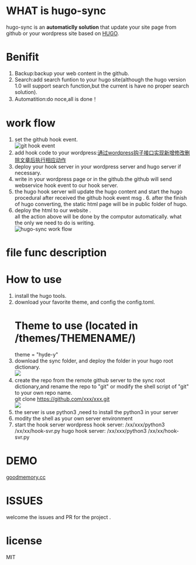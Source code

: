 # WHAT is hugo-sync
hugo-sync is an **automaticlly solution** that update your site page from github or your wordpress site based on [HUGO](https://gohugo.io).

# Benifit
1. Backup:backup your web content in the github.
2. Search:add search funtion to your hugo site(although the hugo version 1.0 will support search function,but the current is have no proper search solution).
3. Automatition:do noce,all is done！

# work flow 
1. set the github hook event.  
![git hook event](https://hiproz.github.io/goodmemory.cc/blog/images/2015/12/git-hook-event.jpg)  
2. add hook code to your wordpress:[通过wordpress钩子接口实现新增修改删除文章后执行相应动作](https://www.goodmemory.cc/%E9%80%9A%E8%BF%87wordpress%E9%92%A9%E5%AD%90%E6%8E%A5%E5%8F%A3%E5%AE%9E%E7%8E%B0%E6%96%B0%E5%A2%9E%E4%BF%AE%E6%94%B9%E5%88%A0%E9%99%A4%E6%96%87%E7%AB%A0%E5%90%8E%E6%89%A7%E8%A1%8C%E7%9B%B8%E5%BA%94/)
3. deploy your hook server in your wordpress server and hugo server if necessary.
4. write in your wordpress page or in the github.the github will send webservice hook event to our hook server.  
5. the hugo hook server will update the hugo content and start the hugo procedural after received the github hook event msg . 6. after the finish of hugo converting, the static html page will be in public folder of hugo.  
5. deploy the html to our website .  
all the action above will be done by the computor automatically.  what the only we need to do is writing.  
![hugo-sync work flow](https://hiproz.github.io/goodmemory.cc/blog/images/2015/12/hugo-sync.jpeg)

# file func description

# How to use
1. install the hugo tools.  
2. download your favorite theme, and config the config.toml.  
    # Theme to use (located in /themes/THEMENAME/)    
    theme = "hyde-y"  
3. download the sync folder, and deploy the folder in your hugo root dictionary.  
![](https://hiproz.github.io/goodmemory.cc/blog/images/2015/12/download-sync.jpg)  
4. create the repo from the remote github server to the sync root dictionary,and rename the repo to "git" or modify the shell script of "git" to your own repo name.  
    git clone https://github.com/xxx/xxx.git   
![](https://hiproz.github.io/goodmemory.cc/blog/images/2015/12/add-git.jpg)  
5. the server is use python3 ,need to install the python3 in your server  
6. modity the shell as your own server environment  
7. start the hook server
wordpress hook server:
    /xx/xxx/python3 /xx/xx/hook-svr.py 
hugo hook server:
    /xx/xxx/python3 /xx/xx/hook-svr.py  


# DEMO
[goodmemory.cc](https://www.goodmemory.cc)

# ISSUES
welcome the issues and PR for the project .

# license
MIT

